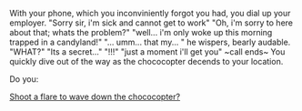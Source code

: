 With your phone, which you inconviniently forgot you had, you dial up your employer.
  "Sorry sir, i'm sick and cannot get to work"
  "Oh, i'm sorry to here about that; whats the problem?"
  "well... i'm only woke up this morning trapped in a candyland!"
  "... umm... that my... " he wispers, bearly audable.
  "WHAT?"
  "Its a secret..."
  "!!!"
  "just a moment i'll get you"
  ~call ends~
  You quickly dive out of the way as the chococopter decends to your location.

  Do you:

  [Shoot a flare to wave down the chococopter?](../chococopter/chococopter.md)
